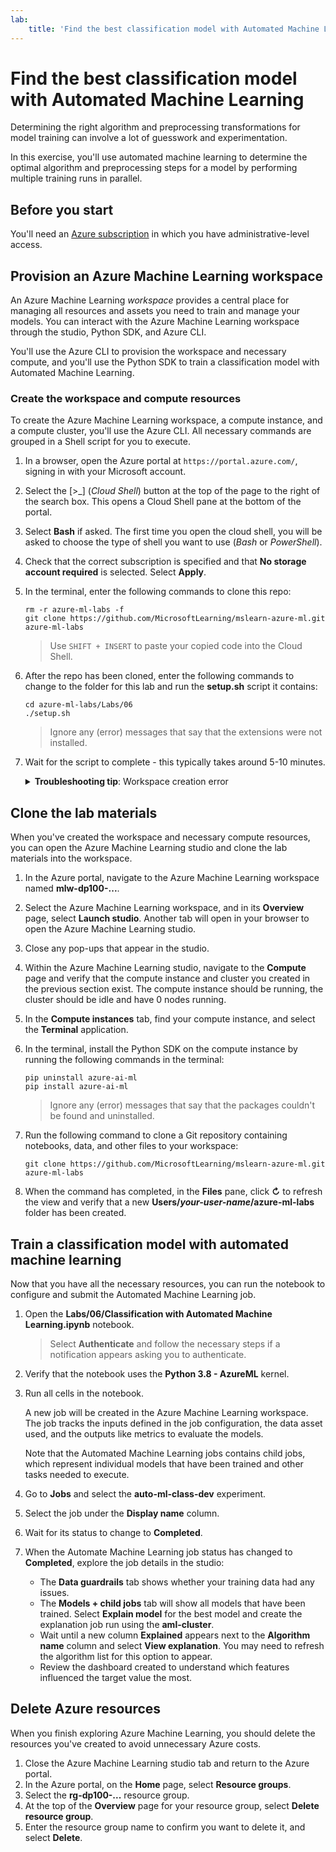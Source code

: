 ```yaml
---
lab:
    title: 'Find the best classification model with Automated Machine Learning'
---
```


# Find the best classification model with Automated Machine Learning

Determining the right algorithm and preprocessing transformations for model training can involve a lot of guesswork and experimentation.

In this exercise, you'll use automated machine learning to determine the optimal algorithm and preprocessing steps for a model by performing multiple training runs in parallel.

## Before you start

You'll need an [Azure subscription](https://azure.microsoft.com/free?azure-portal=true) in which you have administrative-level access.

## Provision an Azure Machine Learning workspace

An Azure Machine Learning *workspace* provides a central place for managing all resources and assets you need to train and manage your models. You can interact with the Azure Machine Learning workspace through the studio, Python SDK, and Azure CLI.

You'll use the Azure CLI to provision the workspace and necessary compute, and you'll use the Python SDK to train a classification model with Automated Machine Learning.

### Create the workspace and compute resources

To create the Azure Machine Learning workspace, a compute instance, and a compute cluster, you'll use the Azure CLI. All necessary commands are grouped in a Shell script for you to execute.

1. In a browser, open the Azure portal at `https://portal.azure.com/`, signing in with your Microsoft account.
1. Select the \[>_] (*Cloud Shell*) button at the top of the page to the right of the search box. This opens a Cloud Shell pane at the bottom of the portal.
1. Select **Bash** if asked. The first time you open the cloud shell, you will be asked to choose the type of shell you want to use (*Bash* or *PowerShell*).
1. Check that the correct subscription is specified and that **No storage account required** is selected. Select **Apply**.
1. In the terminal, enter the following commands to clone this repo:

    ```azurecli
    rm -r azure-ml-labs -f
    git clone https://github.com/MicrosoftLearning/mslearn-azure-ml.git azure-ml-labs
    ```

    > Use `SHIFT + INSERT` to paste your copied code into the Cloud Shell.

1. After the repo has been cloned, enter the following commands to change to the folder for this lab and run the **setup.sh** script it contains:

    ```azurecli
    cd azure-ml-labs/Labs/06
    ./setup.sh
    ```

    > Ignore any (error) messages that say that the extensions were not installed.

1. Wait for the script to complete - this typically takes around 5-10 minutes.

    <details>
    <summary><b>Troubleshooting tip</b>: Workspace creation error</summary><br>
    <p>If you receive an error when running the setup script through the CLI, you need to provision the resources manually:</p>
    <ol>
        <li>In the Azure portal home page, select <b>+ Create a resource</b>.</li>
        <li>Search for <i>machine learning</i> and then select <b>Azure Machine Learning</b>. Select <b>Create</b>.</li>
        <li>Create a new Azure Machine Learning resource with the following settings:
            <ul>
                <li><b>Subscription</b>: <i>Your Azure subscription</i></li>
                <li><b>Resource group</b>: rg-dp100-labs</li>
                <li><b>Workspace name</b>: mlw-dp100-labs</li>
                <li><b>Region</b>: <i>Select the geographical region closest to you</i></li>
                <li><b>Storage account</b>: <i>Note the default new storage account that will be created for your workspace</i></li>
                <li><b>Key vault</b>: <i>Note the default new key vault that will be created for your workspace</i></li>
                <li><b>Application insights</b>: <i>Note the default new application insights resource that will be created for your workspace</i></li>
                <li><b>Container registry</b>: None (<i>one will be created automatically the first time you deploy a model to a container</i>)</li>
            </ul>
        <li>Select <b>Review + create</b> and wait for the workspace and its associated resources to be created - this typically takes around 5 minutes.</li>
        <li>Select <b>Go to resource</b> and in its <b>Overview</b> page, select <b>Launch studio</b>. Another tab will open in your browser to open the Azure Machine Learning studio.</li>
        <li>Close any pop-ups that appear in the studio.</li>
        <li>Within the Azure Machine Learning studio, navigate to the <b>Compute</b> page and select <b>+ New</b> under the <b>Compute instances</b> tab.</li>
        <li>Give the compute instance a unique name and then select <b>Standard_DS11_v2</b> as the virtual machine size.</li>
        <li>Select <b>Review + create</b> and then select <b>Create</b>.</li>
        <li>Next, select the <b>Compute clusters</b> tab and select <b>+ New</b>.</li>
        <li>Choose the same region as the one where you created your workspace and then select <b>Standard_DS11_v2</b> as the virtual machine size. Select <b>Next</b></li>
        <li>Give the cluster a unique name and then select <b>Create</b>.</li>
    </ol>
    </details>

## Clone the lab materials

When you've created the workspace and necessary compute resources, you can open the Azure Machine Learning studio and clone the lab materials into the workspace.

1. In the Azure portal, navigate to the Azure Machine Learning workspace named **mlw-dp100-...**.
1. Select the Azure Machine Learning workspace, and in its **Overview** page, select **Launch studio**. Another tab will open in your browser to open the Azure Machine Learning studio.
1. Close any pop-ups that appear in the studio.
1. Within the Azure Machine Learning studio, navigate to the **Compute** page and verify that the compute instance and cluster you created in the previous section exist. The compute instance should be running, the cluster should be idle and have 0 nodes running.
1. In the **Compute instances** tab, find your compute instance, and select the **Terminal** application.
1. In the terminal, install the Python SDK on the compute instance by running the following commands in the terminal:

    ```
    pip uninstall azure-ai-ml
    pip install azure-ai-ml
    ```

    > Ignore any (error) messages that say that the packages couldn't be found and uninstalled.

1. Run the following command to clone a Git repository containing notebooks, data, and other files to your workspace:

    ```
    git clone https://github.com/MicrosoftLearning/mslearn-azure-ml.git azure-ml-labs
    ```

1. When the command has completed, in the **Files** pane, click **&#8635;** to refresh the view and verify that a new **Users/*your-user-name*/azure-ml-labs** folder has been created.

## Train a classification model with automated machine learning

Now that you have all the necessary resources, you can run the notebook to configure and submit the Automated Machine Learning job.

1. Open the **Labs/06/Classification with Automated Machine Learning.ipynb** notebook.

    > Select **Authenticate** and follow the necessary steps if a notification appears asking you to authenticate.

1. Verify that the notebook uses the **Python 3.8 - AzureML** kernel.
1. Run all cells in the notebook.

    A new job will be created in the Azure Machine Learning workspace. The job tracks the inputs defined in the job configuration, the data asset used, and the outputs like metrics to evaluate the models.

    Note that the Automated Machine Learning jobs contains child jobs, which represent individual models that have been trained and other tasks needed to execute.
1. Go to **Jobs** and select the **auto-ml-class-dev** experiment.
1. Select the job under the **Display name** column.
1. Wait for its status to change to **Completed**.
1. When the Automate Machine Learning job status has changed to **Completed**, explore the job details in the studio:
    - The **Data guardrails** tab shows whether your training data had any issues.
    - The **Models + child jobs** tab will show all models that have been trained. Select **Explain model** for the best model and create the explanation job run using the **aml-cluster**.
    - Wait until a new column **Explained** appears next to the **Algorithm name** column and select **View explanation**. You may need to refresh the algorithm list for this option to appear.
    - Review the dashboard created to understand which features influenced the target value the most.

## Delete Azure resources

When you finish exploring Azure Machine Learning, you should delete the resources you've created to avoid unnecessary Azure costs.

1. Close the Azure Machine Learning studio tab and return to the Azure portal.
1. In the Azure portal, on the **Home** page, select **Resource groups**.
1. Select the **rg-dp100-...** resource group.
1. At the top of the **Overview** page for your resource group, select **Delete resource group**.
1. Enter the resource group name to confirm you want to delete it, and select **Delete**.

